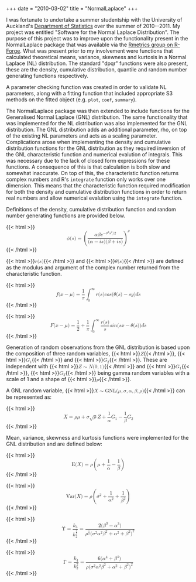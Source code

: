 +++
date = "2010-03-02"
title = "NormalLaplace"
+++

I was fortunate to undertake a summer studentship with the University of Auckland's [Department of Statistics](https://www.stat.auckland.ac.nz/) over the summer of 2010--2011. My project was entitled "Software for the Normal Laplace Distribution". The purpose of this project was to improve upon the functionality present in the NormalLaplace package that was available via the [Rmetrics group on R-Forge](https://r-forge.r-project.org/R/?group_id=156). What was present prior to my involvement were functions that calculated theoretical means, variance, skewness and kurtosis in a Normal Laplace (NL) distribution. The standard "dpqr" functions were also present, these are the density, cumulative distribution, quantile and random number generating functions respectively.

A parameter checking function was created in order to validate NL parameters, along with a fitting function that included appropriate S3 methods on the fitted object (e.g. `plot`, `coef`, `summary`).

The NormalLaplace package was then extended to include functions for the Generalised Normal Laplace (GNL) distribution. The same functionality that was implemented for the NL distribution was also implemented for the GNL distribution. The GNL distribution adds an additional parameter, rho, on top of the existing NL parameters and acts as a scaling parameter. Complications arose when implementing the density and cumulative distribution functions for the GNL distribution as they required inversion of the GNL characteristic function and numerical evalution of integrals. This was necessary due to the lack of closed form expressions for these functions. A consequence of this is that calculation is both slow and somewhat inaccurate. On top of this, the characteristic function returns complex numbers and R's `integrate` function only works over one dimension. This means that the characteristic function required modification for both the density and cumulative distribution functions in order to return real numbers and allow numerical evalution using the `integrate` function.

Definitions of the density, cumulative distribution function and random number generating functions are provided below.

{{< html >}}<math xmlns="http://www.w3.org/1998/Math/MathML" display="block">
    <semantics>
        <mrow>
            <mi>ϕ</mi>
            <mo stretchy="false">(</mo>
            <mi>s</mi>
            <mo stretchy="false">)</mo>
            <mo>=</mo>
            <msup>
                <mrow>
                    <mo fence="true">(</mo>
                    <mfrac>
                        <mrow>
                            <mi>α</mi>
                            <mi>β</mi>
                            <msup>
                                <mi>e</mi>
                                <mrow>
                                    <mo>−</mo>
                                    <msup>
                                        <mi>σ</mi>
                                        <mn>2</mn>
                                    </msup>
                                    <msup>
                                        <mi>s</mi>
                                        <mn>2</mn>
                                    </msup>
                                    <mi mathvariant="normal">/</mi>
                                    <mn>2</mn>
                                </mrow>
                            </msup>
                        </mrow>
                        <mrow>
                            <mo stretchy="false">(</mo>
                            <mi>α</mi>
                            <mo>−</mo>
                            <mi>i</mi>
                            <mi>s</mi>
                            <mo stretchy="false">)</mo>
                            <mo stretchy="false">(</mo>
                            <mi>β</mi>
                            <mo>+</mo>
                            <mi>i</mi>
                            <mi>s</mi>
                            <mo stretchy="false">)</mo>
                        </mrow>
                    </mfrac>
                    <mo fence="true">)</mo>
                </mrow>
                <mi>ρ</mi>
            </msup>
        </mrow>
        <annotation encoding="application/x-tex">\phi(s)=\left(\frac{\alpha \beta e^{-\sigma^2s^2/2}}{(\alpha - is)(\beta + is)}\right)^{\rho}</annotation>
    </semantics>
</math>{{< /html >}}

{{< html >}}<math xmlns="http://www.w3.org/1998/Math/MathML"><semantics><mrow><mi>r</mi><mo stretchy="false">(</mo><mi>s</mi><mo stretchy="false">)</mo></mrow><annotation encoding="application/x-tex">r(s)</annotation></semantics></math>{{< /html >}} and {{< html >}}<math xmlns="http://www.w3.org/1998/Math/MathML"><semantics><mrow><mi>θ</mi><mo stretchy="false">(</mo><mi>s</mi><mo stretchy="false">)</mo></mrow><annotation encoding="application/x-tex">\theta(s)</annotation></semantics></math>{{< /html >}} are defined as the modulus and argument of the complex number returned from the characteristic function.

{{< html >}}<math xmlns="http://www.w3.org/1998/Math/MathML" display="block"><semantics><mrow><mi>f</mi><mo stretchy="false">(</mo><mi>x</mi><mo>−</mo><mi>μ</mi><mo stretchy="false">)</mo><mo>=</mo><mfrac><mn>1</mn><mi>π</mi></mfrac><msubsup><mo>∫</mo><mn>0</mn><mi mathvariant="normal">∞</mi></msubsup><mi>r</mi><mo stretchy="false">(</mo><mi>s</mi><mo stretchy="false">)</mo><mi>c</mi><mi>o</mi><mi>s</mi><mo stretchy="false">(</mo><mi>θ</mi><mo stretchy="false">(</mo><mi>s</mi><mo stretchy="false">)</mo><mo>−</mo><mi>s</mi><mi>y</mi><mo stretchy="false">)</mo><mi>d</mi><mi>s</mi></mrow><annotation encoding="application/x-tex">f(x - \mu)=\frac{1}{\pi} \int_0^\infty r(s)cos(\theta(s) - sy)ds</annotation></semantics></math>{{< /html >}}

{{< html >}}<math xmlns="http://www.w3.org/1998/Math/MathML" display="block"><semantics><mrow><mi>F</mi><mo stretchy="false">(</mo><mi>x</mi><mo>−</mo><mi>μ</mi><mo stretchy="false">)</mo><mo>=</mo><mfrac><mn>1</mn><mn>2</mn></mfrac><mo>+</mo><mfrac><mn>1</mn><mi>π</mi></mfrac><msubsup><mo>∫</mo><mn>0</mn><mi mathvariant="normal">∞</mi></msubsup><mfrac><mrow><mi>r</mi><mo stretchy="false">(</mo><mi>s</mi><mo stretchy="false">)</mo></mrow><mi>s</mi></mfrac><mi>s</mi><mi>i</mi><mi>n</mi><mo stretchy="false">(</mo><mi>s</mi><mi>x</mi><mo>−</mo><mi>θ</mi><mo stretchy="false">(</mo><mi>s</mi><mo stretchy="false">)</mo><mo stretchy="false">)</mo><mi>d</mi><mi>s</mi></mrow><annotation encoding="application/x-tex">F(x - \mu)=\frac{1}{2} + \frac{1}{\pi} \int_0^\infty \frac{r(s)}{s} sin(sx - \theta(s))ds</annotation></semantics></math>{{< /html >}}

Generation of random observations from the GNL distribution is based upon the composition of three random variables, {{< html >}}<math xmlns="http://www.w3.org/1998/Math/MathML"><semantics><mrow><mi>Z</mi></mrow><annotation encoding="application/x-tex">Z</annotation></semantics></math>{{< /html >}}, {{< html >}}<math xmlns="http://www.w3.org/1998/Math/MathML"><semantics><mrow><msub><mi>G</mi><mn>1</mn></msub></mrow><annotation encoding="application/x-tex">G_1</annotation></semantics></math>{{< /html >}} and {{< html >}}<math xmlns="http://www.w3.org/1998/Math/MathML"><semantics><mrow><msub><mi>G</mi><mn>2</mn></msub></mrow><annotation encoding="application/x-tex">G_2</annotation></semantics></math>{{< /html >}}. These are independent with {{< html >}}<math xmlns="http://www.w3.org/1998/Math/MathML"><semantics><mrow><mi>Z</mi><mo>∼</mo><mi>N</mi><mo stretchy="false">(</mo><mn>0</mn><mo separator="true">,</mo><mn>1</mn><mo stretchy="false">)</mo></mrow><annotation encoding="application/x-tex">Z \sim N(0, 1)</annotation></semantics></math>{{< /html >}} and {{< html >}}<math xmlns="http://www.w3.org/1998/Math/MathML"><semantics><mrow><msub><mi>G</mi><mn>1</mn></msub></mrow><annotation encoding="application/x-tex">G_1</annotation></semantics></math>{{< /html >}}, {{< html >}}<math xmlns="http://www.w3.org/1998/Math/MathML"><semantics><mrow><msub><mi>G</mi><mn>2</mn></msub></mrow><annotation encoding="application/x-tex">G_2</annotation></semantics></math>{{< /html >}} being gamma random variables with a scale of 1 and a shape of {{< html >}}<math xmlns="http://www.w3.org/1998/Math/MathML"><semantics><mrow><mi>ρ</mi></mrow><annotation encoding="application/x-tex">\rho</annotation></semantics></math>{{< /html >}}.

A GNL random variable, {{< html >}}<math xmlns="http://www.w3.org/1998/Math/MathML"><semantics><mrow><mi>X</mi><mo>∼</mo><mtext>GNL</mtext><mo stretchy="false">(</mo><mi>μ</mi><mo separator="true">,</mo><mi>σ</mi><mo separator="true">,</mo><mi>α</mi><mo separator="true">,</mo><mi>β</mi><mo separator="true">,</mo><mi>ρ</mi><mo stretchy="false">)</mo></mrow><annotation encoding="application/x-tex">X \sim \textrm{GNL}(\mu, \sigma, \alpha, \beta, \rho)</annotation></semantics></math>{{< /html >}} can be represented as:

{{< html >}}<math xmlns="http://www.w3.org/1998/Math/MathML" display="block"><semantics><mrow><mi>X</mi><mo>=</mo><mi>ρ</mi><mi>μ</mi><mo>+</mo><mi>σ</mi><msqrt><mi>ρ</mi></msqrt><mi>Z</mi><mo>+</mo><mfrac><mn>1</mn><mi>α</mi></mfrac><msub><mi>G</mi><mn>1</mn></msub><mo>−</mo><mfrac><mn>1</mn><mi>β</mi></mfrac><msub><mi>G</mi><mn>2</mn></msub></mrow><annotation encoding="application/x-tex">X = \rho\mu + \sigma\sqrt{\rho}Z + \frac{1}{\alpha}G_1 - \frac{1}{\beta}G_2</annotation></semantics></math>{{< /html >}}

Mean, variance, skewness and kurtosis functions were implemented for the GNL distribution and are defined below:

{{< html >}}<math xmlns="http://www.w3.org/1998/Math/MathML" display="block"><semantics><mrow><mtext>E</mtext><mo stretchy="false">(</mo><mi>X</mi><mo stretchy="false">)</mo><mo>=</mo><mi>ρ</mi><mrow><mo fence="true">(</mo><mi>μ</mi><mo>+</mo><mfrac><mn>1</mn><mi>α</mi></mfrac><mo>−</mo><mfrac><mn>1</mn><mi>β</mi></mfrac><mo fence="true">)</mo></mrow></mrow><annotation encoding="application/x-tex">\textrm{E}(X)= \rho\left(\mu + \frac{1}{\alpha} - \frac{1}{\beta}\right)</annotation></semantics></math>{{< /html >}}

{{< html >}}<math xmlns="http://www.w3.org/1998/Math/MathML" display="block"><semantics><mrow><mtext>Var</mtext><mo stretchy="false">(</mo><mi>X</mi><mo stretchy="false">)</mo><mo>=</mo><mi>ρ</mi><mrow><mo fence="true">(</mo><msup><mi>σ</mi><mn>2</mn></msup><mo>+</mo><mfrac><mn>1</mn><msup><mi>α</mi><mn>2</mn></msup></mfrac><mo>+</mo><mfrac><mn>1</mn><msup><mi>β</mi><mn>2</mn></msup></mfrac><mo fence="true">)</mo></mrow></mrow><annotation encoding="application/x-tex">\textrm{Var}(X)= \rho\left(\sigma^2 + \frac{1}{\alpha^2} + \frac{1}{\beta^2}\right)</annotation></semantics></math>{{< /html >}}

{{< html >}}<math xmlns="http://www.w3.org/1998/Math/MathML" display="block"><semantics><mrow><mi mathvariant="normal">Υ</mi><mo>=</mo><mfrac><msub><mi>k</mi><mn>3</mn></msub><msubsup><mi>k</mi><mn>2</mn><mfrac><mn>3</mn><mn>2</mn></mfrac></msubsup></mfrac><mo>=</mo><mfrac><mrow><mn>2</mn><mo stretchy="false">(</mo><msup><mi>β</mi><mn>3</mn></msup><mo>−</mo><msup><mi>α</mi><mn>3</mn></msup><mo stretchy="false">)</mo></mrow><mrow><msup><mi>ρ</mi><mfrac><mn>1</mn><mn>2</mn></mfrac></msup><mo stretchy="false">(</mo><msup><mi>σ</mi><mn>2</mn></msup><msup><mi>α</mi><mn>2</mn></msup><msup><mi>β</mi><mn>2</mn></msup><mo>+</mo><msup><mi>α</mi><mn>2</mn></msup><mo>+</mo><msup><mi>β</mi><mn>2</mn></msup><msup><mo stretchy="false">)</mo><mn>2</mn></msup></mrow></mfrac></mrow><annotation encoding="application/x-tex">\Upsilon = \frac{k_3}{k_2^{\frac{3}{2}}} = \frac{2(\beta^3 - \alpha^3)}{\rho^{\frac{1}{2}}(\sigma^2\alpha^2\beta^2 + \alpha^2 + \beta^2)^2}</annotation></semantics></math>{{< /html >}}

{{< html >}}<math xmlns="http://www.w3.org/1998/Math/MathML" display="block"><semantics><mrow><mi mathvariant="normal">Γ</mi><mo>=</mo><mfrac><msub><mi>k</mi><mn>4</mn></msub><msubsup><mi>k</mi><mn>2</mn><mn>2</mn></msubsup></mfrac><mo>=</mo><mfrac><mrow><mn>6</mn><mo stretchy="false">(</mo><msup><mi>α</mi><mn>4</mn></msup><mo>+</mo><msup><mi>β</mi><mn>4</mn></msup><mo stretchy="false">)</mo></mrow><mrow><mi>ρ</mi><mo stretchy="false">(</mo><msup><mi>σ</mi><mn>2</mn></msup><msup><mi>α</mi><mn>2</mn></msup><msup><mi>β</mi><mn>2</mn></msup><mo>+</mo><msup><mi>α</mi><mn>2</mn></msup><mo>+</mo><msup><mi>β</mi><mn>2</mn></msup><msup><mo stretchy="false">)</mo><mn>2</mn></msup></mrow></mfrac></mrow><annotation encoding="application/x-tex">\Gamma = \frac{k_4}{k_2^2} = \frac{6(\alpha^4 + \beta^4)}{\rho(\sigma^2\alpha^2\beta^2 + \alpha^2 + \beta^2)^2}</annotation></semantics></math>{{< /html >}}